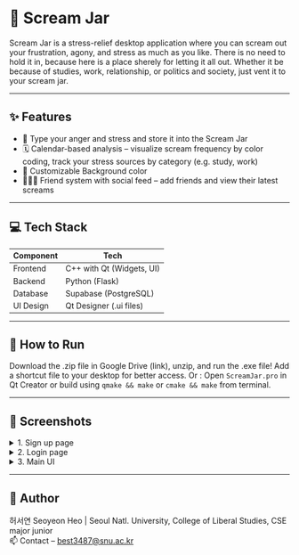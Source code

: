 # 📢 Scream Jar

Scream Jar is a stress-relief desktop application where you can scream out your frustration, agony, and stress as much as you like. There is no need to hold it in, because here is a place sherely for letting it all out. Whether it be because of studies, work, relationship, or politics and society, just vent it to your scream jar. 

---

## ✨ Features

- 😤 Type your anger and stress and store it into the Scream Jar
- 🗓️ Calendar-based analysis – visualize scream frequency by color coding, track your stress sources by category (e.g. study, work)
- 🎨 Customizable Background color
- 🧑‍🤝‍🧑 Friend system with social feed – add friends and view their latest screams

---

## 💻 Tech Stack

| Component | Tech                      |
| --------- | ------------------------- |
| Frontend  | C++ with Qt (Widgets, UI) |
| Backend   | Python (Flask)            |
| Database  | Supabase (PostgreSQL)     |
| UI Design | Qt Designer (.ui files)   |

---

## 🚀 How to Run

Download the .zip file in Google Drive (link), unzip, and run the .exe file! Add a shortcut file to your desktop for better access.
Or : Open ```ScreamJar.pro``` in Qt Creator or build using `qmake && make` or `cmake && make` from terminal.

---

## 📸 Screenshots

<details>
<summary>1.	Sign up page</summary>
<div markdown="1">
	![s1](./images/s1.jpg)
</div>
</details>

<details>
<summary>2.	Login page</summary>
<div markdown="1">
	![login image](./images/s2.jpg)
</div>
</details>

<details>
<summary>3.	Main UI</summary>
<div markdown="1">
	![main UI](./images/s3.jpg)  
        ![Scream list](./images/s4.jpg)  
	![Friend popup](./images/s5.jpg)  
	![Feed](./images/s6.jpg)  
	![Analysis](./images/s7.jpg)  
	![Customization](./images/s8.jpg)  
</div>
</details>

---

## 👩 Author
허서연 Seoyeon Heo | Seoul Natl. University, College of Liberal Studies, CSE major junior  
📫 Contact – best3487@snu.ac.kr
